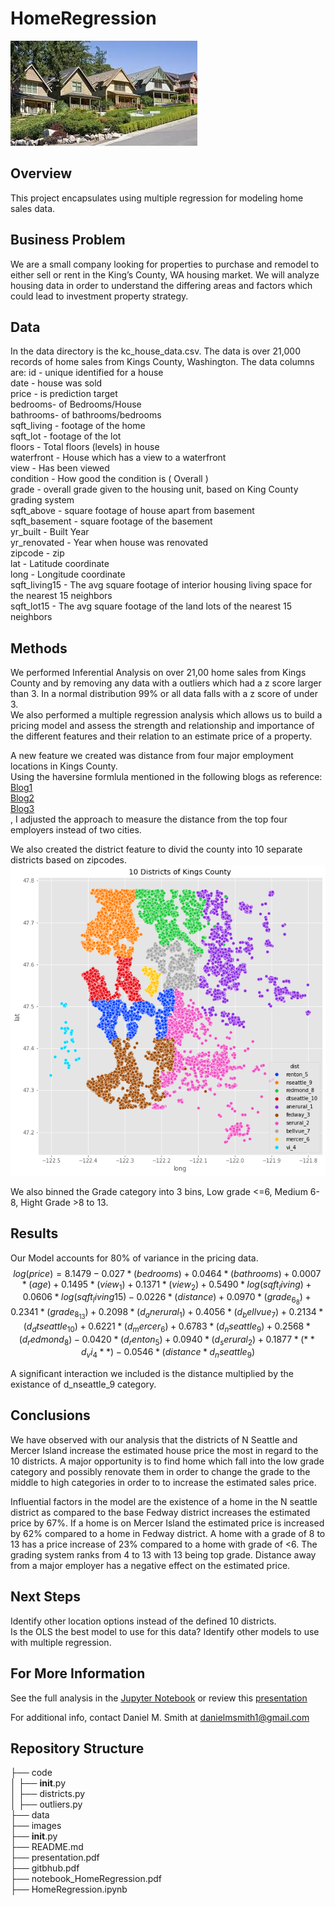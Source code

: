 # HomeRegression


![neighborhood.jfif](./images/neighborhood.jfif?raw=true)

## Overview

This project encapsulates using multiple regression for modeling home sales data.

## Business Problem

We are a small company looking for properties to purchase and remodel to either sell or rent in the King’s County, WA housing market.  We will analyze housing data in order to understand the differing areas and factors which could lead to investment property strategy.

## Data

In the data directory is the kc_house_data.csv.  The data is over 21,000 records of home sales from Kings County, Washington.  The data columns are:
id - unique identified for a house <br>
date - house was sold <br>
price - is prediction target <br>
bedrooms- of Bedrooms/House<br>
bathrooms- of bathrooms/bedrooms<br>
sqft_living - footage of the home<br>
sqft_lot - footage of the lot<br>
floors - Total floors (levels) in house<br>
waterfront - House which has a view to a waterfront<br>
view - Has been viewed<br>
condition - How good the condition is ( Overall )<br>
grade - overall grade given to the housing unit, based on King County grading system<br>
sqft_above - square footage of house apart from basement<br>
sqft_basement - square footage of the basement<br>
yr_built - Built Year<br>
yr_renovated - Year when house was renovated<br>
zipcode - zip<br>
lat - Latitude coordinate<br>
long - Longitude coordinate<br>
sqft_living15 - The avg square footage of interior housing living space for the nearest 15 neighbors<br>
sqft_lot15 - The avg square footage of the land lots of the nearest 15 neighbors<br>

## Methods

We performed Inferential Analysis on over 21,00 home sales from Kings County and by removing any data with a outliers which had a z score larger than 3.  In a normal distribution 99% or all data falls with a z score of under 3.  
We also performed a multiple regression analysis which allows us to build a pricing model and assess the strength and relationship and importance of the different features and their relation to an estimate price of a property.

A new feature we created was distance from four major employment locations in Kings County.  
Using the haversine formlula mentioned in the following blogs as reference:<br>
[Blog1](https://abeflansburg.medium.com/distance-between-two-sets-of-geographic-coordinates-latitude-longitude-in-ruby-js-sql-and-37c3584cb9ad)<br>
[Blog2](https://dev.to/upwardtrajectory/engineering-location-features-with-haversine-s-formula-for-prediction-modeling-23n2)<br>
[Blog3](https://towardsdatascience.com/heres-how-to-calculate-distance-between-2-geolocations-in-python-93ecab5bbba4)<br>
, I adjusted the approach to measure the distance from the top four employers instead of two cities.

We also created the district feature to divid the county into 10 separate districts based on zipcodes.<br>
![districts.png](./images/districts.png?raw=true)<br>

We also binned the Grade category into 3 bins, Low grade <=6, Medium 6-8, Hight Grade >8 to 13.

## Results

Our Model accounts for 80% of variance in the pricing data.  
$$ log(price) = 8.1479 - 0.027 * (bedrooms) + 0.0464 * (bathrooms)
             + 0.0007 * (age)              + 0.1495 * (view_1)
             + 0.1371 * (view_2)           + 0.5490 * log(sqft_living)
             + 0.0606 * log(sqft_living15)
             - 0.0226 * (distance)         + 0.0970 * (grade_6_8) 
             + 0.2341 * (grade_8_13) 
             + 0.2098 * (d_anerural_1)     + 0.4056 * (d_bellvue_7)
             + 0.2134 * (d_dtseattle_10)   + 0.6221 * (d_mercer_6)
             + 0.6783 * (d_nseattle_9)     + 0.2568 * (d_redmond_8)
             - 0.0420 * (d_renton_5) 
             + 0.0940 * (d_serural_2)      +  0.1877 * (**d_vi_4**)
             - 0.0546 * (distance * d_nseattle_9) $$

A significant interaction we included is the distance multiplied by the existance of d_nseattle_9 category.

## Conclusions

We have observed with our analysis that the districts of N Seattle and Mercer Island increase the estimated house price the most in regard to the 10 districts.
A major opportunity is to find home which fall into the low grade category and possibly renovate them in order to change the grade to the middle to high categories in order to to increase the estimated sales price.

Influential factors in the model are the existence of a home in the N seattle district as compared to the base Fedway district increases the estimated price by 67%.  If a home is on Mercer Island the estimated price is increased by 62% compared to a home in Fedway district.
A home with a grade of 8 to 13 has a price increase of 23% compared  to a home with grade of <6.  The grading system ranks from 4 to 13 with 13 being top grade.
Distance away from a major employer has a negative effect on the estimated price.


## Next Steps

Identify other location options instead of the defined 10 districts.<br>
Is the OLS the best model to use for this data?  Identify other models to use with multiple regression.<br>

## For More Information

See the full analysis in the [Jupyter Notebook](https://github.com/SunTzuLombardi/HomeRegression/blob/main/code/HomeRegression.ipynb) or review this [presentation](https://github.com/SunTzuLombardi/HomeRegression/blob/main/presentation.pdf)

For additional info, contact Daniel M. Smith at danielmsmith1@gmail.com

## Repository Structure

├── code<br>
│   ├── __init__.py<br>
│   ├── districts.py<br>
│   ├── outliers.py<br>
├── data<br>
├── images<br>
├── __init__.py<br>
├── README.md<br>
├── presentation.pdf<br>
├── gitbhub.pdf<br>
├── notebook_HomeRegression.pdf<br>
├── HomeRegression.ipynb<br>



